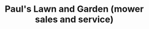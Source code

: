 ---
title: "Paul's Lawn and Garden (mower sales and service)"
url: /massillon/pauls-lawn-and-garden-mower-sales-and-service/
shop: general
---